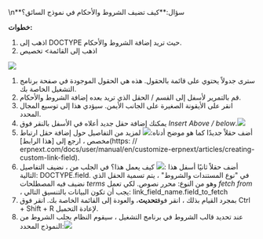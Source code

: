 \n**سؤال:**كيف تضيف الشروط والأحكام في نموذج السائق؟

**خطوات:**

1. اذهب إلى DOCTYPE حيث تريد إضافة الشروط والأحكام.
2. اذهب إلى القائمة> تخصيص

![](https://docs.erpnext.com/files/c6WTMJQ.png)

1. سترى جدولاً يحتوي على قائمة بالحقول. هذه هي الحقول الموجودة في صفحة برنامج التشغيل الخاصة بك.
2. قم بالتمرير لأسفل إلى القسم / الحقل الذي تريد بعده إضافة الشروط والأحكام.
3. انقر على الأيقونة الصغيرة على الجانب الأيمن. سيؤدي هذا إلى توسيع المجال المحدد.
4. يمكنك إضافة حقل جديد أعلاه في الأسفل بالنقر فوق _Insert Above / below_.![](https://docs.erpnext.com/files/AsJWH8L.png)
5. أضف حقلاً جديدًا كما هو موضح أدناه:![](https://docs.erpnext.com/files/YGEuBrn.png) لمزيد من التفاصيل حول إضافة حقل ارتباط مخصص ، ارجع إلى [هذا الرابط](https: // erpnext.com/docs/user/manual/en/customize-erpnext/articles/creating-custom-link-field).
6. أضف حقلاً ثانيًا أسفل هذا :![](https://docs.erpnext.com/files/LoWglZL.png) كيف يعمل هذا؟ في الجلب من ، نضيف التفاصيل التالية: DOCTYPE.field. في "نوع المستندات والشروط" ، يتم تسمية الحقل الذي نضيف فيه المصطلحات _terms_ وهو من النوع: محرر نصوص. لكي تعمل _fetch from_ ، يجب أن تكون البيانات بالتنسيق التالي: link_field_name.field_to_fetch
7. بمجرد القيام بذلك ، انقر فوق**تحديث**، والعودة إلى القائمة الخاصة بك. انقر فوق Ctrl + Shift + R لإعادة التحميل.
8. عند تحديد قالب الشروط في برنامج التشغيل ، سيقوم النظام بجلب الشروط من النموذج المحدد:![](https://docs.erpnext.com/files/b7hVL7Y.png)